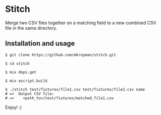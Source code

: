 # Stitch

Merge two CSV files together on a matching field to a new combined CSV file in the same directory.

## Installation and usage

```
$ git clone https://github.com/mkreyman/stitch.git

$ cd stitch

$ mix deps.get

$ mix escript.build

$ ./stitch test/fixtures/file1.csv test/fixtures/file2.csv name
# =>  Output CSV file:
# =>    <path_to>/test/fixtures/matched_file1.csv
```

Enjoy! :)


